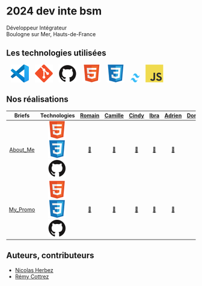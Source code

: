 # 2024 dev inte bsm

Développeur Intégrateur  
Boulogne sur Mer, Hauts-de-France

<!-- ## Qui sommes nous

<figure>
    <div align="center">
        <a href="https://2024-dev-inte-bsm.github.io/trombi">
            <img src="./img/trombi.png" alt="trombi.png" style="width: 300px !important;">
        </a>
    </div>
    <div align="center">
        <figcaption>
            <a href="https://2024-dev-inte-bsm.github.io/trombi" align="center">Trombinoscope</a>
        </figcaption>
    </div>
</figure> -->

## Les technologies utilisées

&nbsp;&nbsp;
![img_vscode](./img/vscode.svg)
&nbsp;&nbsp;
![img_git](./img/git.svg)
&nbsp;&nbsp;
![img_github](./img/github.svg)
&nbsp;&nbsp;
![img_html](./img/html.svg)
&nbsp;&nbsp;
![img_css](./img/css.svg)
&nbsp;&nbsp;
<img src="./img/tailwind.svg" alt="img_tailwind" style="height: 24px; width: 24px">
&nbsp;&nbsp;
![img_javascript](./img/javascript.svg)

## Nos réalisations

| Briefs | Technologies | <a href="https://github.com/Romain-Accary">Romain</a> | <a href="https://github.com/CamilleDev62">Camille</a> | <a href="https://github.com/cindcht">Cindy</a> | <a href="https://github.com/IbraDiouf">Ibra</a> | <a href="https://github.com/AdrienE62">Adrien</a> | <a href="https://github.com/Doryane24">Doryane</a> | <a href="https://github.com/Luzdeveloper">Florian</a> | <a href="https://github.com/gaetanlaurent">Gaëtan</a> | <a href="https://github.com/Jlouvet22">Jonathan</a> | <a href="https://github.com/LeoTellier62">Léo</a> | <a href="https://github.com/VAN-LANCKER-Steeve">Steeve</a> |
| :----: | :----: | :----: | :----: | :----: | :----: | :----: | :----: | :----: | :----: | :----: | :----: | :----: |
| [About_Me](https://github.com/2024-dev-inte-bsm/about_me) | ![img_html](./img/html.svg)&nbsp;![img_css](./img/css.svg)&nbsp;![img_github](./img/github.svg)&nbsp; | <a href="https://github.com/2024-dev-inte-bsm/about_me-ra">🔗</a> | <a href="https://github.com/2024-dev-inte-bsm/about_me-cb">🔗</a> | <a href="https://github.com/2024-dev-inte-bsm/about_me-cd">🔗</a> | <a href="https://github.com/2024-dev-inte-bsm/about_me-pid">🔗</a> | <a href="https://github.com/2024-dev-inte-bsm/about_me-ae">🔗</a> | <a href="https://github.com/2024-dev-inte-bsm/about_me-dl">🔗</a> | <a href="https://github.com/2024-dev-inte-bsm/about_me-fl">🔗</a> | <a href="https://github.com/2024-dev-inte-bsm/about_me-gl">🔗</a> | <a href="https://github.com/2024-dev-inte-bsm/about_me-jl">🔗</a> | <a href="https://github.com/2024-dev-inte-bsm/about_me-lt">🔗</a> | <a href="https://github.com/2024-dev-inte-bsm/about_me-sv">🔗</a> |
| [My_Promo](https://github.com/2024-dev-inte-bsm/my_promo) | ![img_html](./img/html.svg)&nbsp;![img_css](./img/css.svg)&nbsp;![img_github](./img/github.svg)&nbsp; | <a href="https://github.com/2024-dev-inte-bsm/my_promo-ra">🔗</a> | <a href="https://github.com/2024-dev-inte-bsm/my_promo-cb">🔗</a> | <a href="https://github.com/2024-dev-inte-bsm/my_promo-cd">🔗</a> | <a href="https://github.com/2024-dev-inte-bsm/my_promo-pid">🔗</a> | <a href="https://github.com/2024-dev-inte-bsm/my_promo-ae">🔗</a> | <a href="https://github.com/2024-dev-inte-bsm/my_promo-dl">🔗</a> | <a href="https://github.com/2024-dev-inte-bsm/my_promo-fl">🔗</a> | <a href="https://github.com/2024-dev-inte-bsm/my_promo-gl">🔗</a> | <a href="https://github.com/2024-dev-inte-bsm/my_promo-jl">🔗</a> | <a href="https://github.com/2024-dev-inte-bsm/my_promo-lt">🔗</a> | <a href="https://github.com/2024-dev-inte-bsm/my_promo-sv">🔗</a> |

## Auteurs, contributeurs

* [Nicolas Herbez](https://github.com/nicolas-herbez)
* [Rémy Cottrez](https://github.com/RemyCTRZ)
